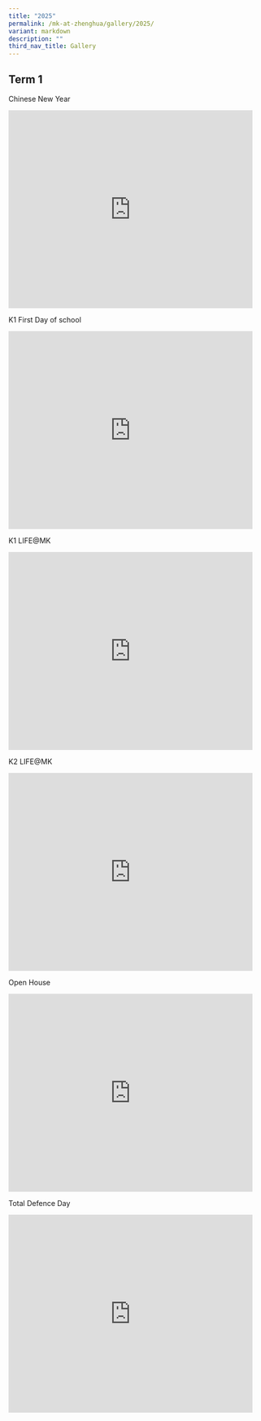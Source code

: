 ```yaml
---
title: "2025"
permalink: /mk-at-zhenghua/gallery/2025/
variant: markdown
description: ""
third_nav_title: Gallery
---
```

## Term 1
Chinese New Year
<iframe allowfullscreen="true" height="389" width="480" frameborder="0" src="https://docs.google.com/presentation/d/e/2PACX-1vRueydZTbac3qmG6_n4DY7XbNRHUuMjMV32DpG1i-hR4jrZ8NpLP1rkBCaXxEvMz_jXSqIaRM7gBald/pubembed?start=true&amp;loop=false&amp;delayms=3000"></iframe>

K1 First Day of school
<iframe allowfullscreen="true" height="389" width="480" frameborder="0" src="https://docs.google.com/presentation/d/e/2PACX-1vRiFL4oSF_Dd9ItS2X8tfm1LQ88IfUaWjl1hI2bqIo9K6c2BPk-WlK7WREn11soC140fzRAnGvWaLzw/pubembed?start=true&amp;loop=false&amp;delayms=3000"></iframe>

K1 LIFE@MK
<iframe allowfullscreen="true" height="389" width="480" frameborder="0" src="https://docs.google.com/presentation/d/e/2PACX-1vRG3Oio5OlaNh_Mpoi6oFvWZr4C0kqAb40UO9m3ekYWmN7xh2HH0H3gpkvUTyIRQULdBZ9cxYbEPFRA/pubembed?start=true&amp;loop=false&amp;delayms=3000"></iframe>

K2 LIFE@MK
<iframe allowfullscreen="true" height="389" width="480" frameborder="0" src="https://docs.google.com/presentation/d/e/2PACX-1vRJ2zE9cHq5NDhorUYrgk-t05FtR_bwJ-fZ3lFjrThPZRcFSzSbfdCc-gH9ieKgAQLXKH7vKrfkY8jQ/pubembed?start=true&amp;loop=false&amp;delayms=3000"></iframe>

Open House
<iframe allowfullscreen="true" height="389" width="480" frameborder="0" src="https://docs.google.com/presentation/d/e/2PACX-1vQyenOwbWBrB930XuzKbUch3RxWZGtfQtq1KszdbiZaQH3xrSpQWJfS-oZ4X-6VbxaVsn-gN-XOcbgK/pubembed?start=true&amp;loop=false&amp;delayms=3000"></iframe>

Total Defence Day
<iframe allowfullscreen="true" height="389" width="480" frameborder="0" src="https://docs.google.com/presentation/d/e/2PACX-1vQ576-ike3oiz3hkVtr0tW1IhmYnEUVIiTCt7H5jVGxiNMzK033lrzCKFBisGzG5oe4tt9a1AxPl-Gh/pubembed?start=true&amp;loop=false&amp;delayms=3000"></iframe>